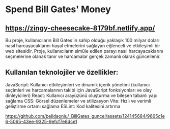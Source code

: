 # Spend Bill Gates' Money
## https://zingy-cheesecake-8179bf.netlify.app/
Bu proje, kullanıcıların Bill Gates'in sahip olduğu yaklaşık 100 milyar doları nasıl harcayacaklarını hayal etmelerini sağlayan eğlenceli ve etkileşimli bir web sitesidir. Proje, kullanıcıların simüle edilen parayı nasıl harcayacaklarını seçmelerine olanak tanır ve harcamalar gerçek zamanlı olarak güncellenir. 

## Kullanılan teknolojiler ve özellikler:

JavaScript: Kullanıcı etkileşimleri ve dinamik içerik yönetimi (kullanıcı seçimleri ve harcamalarının takibi için JavaScript fonksiyonları ve olay dinleyicileri)
React: Kullanıcı arayüzünü oluşturma ve bileşen tabanlı yapı sağlama
CSS: Görsel düzenlemeler ve stilizasyon
Vite: Hızlı ve verimli geliştirme ortamı sağlama
ESLint: Kod kalitesini artırma

https://github.com/belidaonlu/_BillGates_guncel/assets/124145684/9665c1e6-5065-43ee-9325-9efcf7e8dce1




